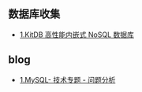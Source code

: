 ## 数据库收集
- [1.KitDB 高性能内嵌式 NoSQL 数据库](https://github.com/frost373/KitDB)

## blog
- [1.MySQL- 技术专题 - 问题分析](https://xie.infoq.cn/article/b5cd6ebce4b09e0ed466a9949)
